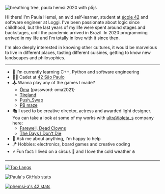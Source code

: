 ![breathing tree, paula hemsi 2020 with p5js](breathing_tree.gif)

Hi there! I'm Paula Hemsi, an avid self-learner, student at [école 42](https://www.42.fr/) and software engineer at Loggi. I've been passionate about logic since childhood, but the last years of my life were spent around stages and backstages, until the pandemic arrived in Brazil. In 2020 programming arrived in my life and I'm totally in love with it since then. 

I'm also deeply interested in knowing other cultures, it would be marvelous to live in different places, tasting different cuisines, getting to know new landscapes and philosophies.

---

*  🌱 I’m currently learning C++, Python and software engineering
*  👩‍🚀 Cadet at [42 São Paulo](https://www.42sp.org.br/)
*  🕹️ Wanna play any of the games I made? 
   *  [Ôma](https://ultravioleta-s.itch.io/oma) {password: oma2021}
   *  [Tireland](https://lazybees.itch.io/tiredland)
   *  [Push_Swap](https://phemsi-a.itch.io/push-swap)
   *  [PB maze](https://github.com/paulahemsi/cub3d)
*  🎭 I used to be creative director, actress and awarded light designer. You can take a look at some of my works with [ultraVioleta_s](https://paulahemsi.github.io/ultraVioleta_s/) company here:
   * [Farewell, Dead Clowns](https://www.youtube.com/watch?v=GJ3UkCx8oco)
   * [The Days I Don't Die](https://www.youtube.com/watch?v=2b_2V-H-lT8)
*  💬 Ask me about anything, I'm happy to help
*  🪁 Hobbies: electronics, board games and creative coding
*  ⚡ Fun fact: I lived on a circus :circus_tent: and I love the cold weather :snowflake:

---

 
 [![Top Langs](https://github-readme-stats.vercel.app/api/top-langs/?username=paulahemsi&layout=compact&theme=radical)](https://github.com/paulahemsi)
 
 ![Paula's GitHub stats](https://github-readme-stats.vercel.app/api?username=paulahemsi&show_icons=true&theme=radical)
 

 [![phemsi-a's 42 stats](https://badge42.vercel.app/api/v2/cl1qyakyt025609ldnqbbyw6x/stats?cursusId=21&coalitionId=undefined)](https://github.com/JaeSeoKim/badge42)

